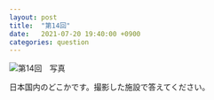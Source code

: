 ```yaml
---
layout: post
title:  "第14回"
date:   2021-07-20 19:40:00 +0900
categories: question
---
```


![第14回　写真](/kokodoko/images/q14.jpg)

日本国内のどこかです。撮影した施設で答えてください。